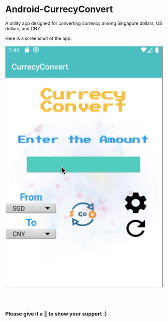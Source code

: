 # Android-CurrecyConvert
A utility app designed for converting currency among Singapore dollars, US dollars, and CNY.

Here is a screenshot of the app:
<br></br>
<img src="https://github.com/LinRongling/Android-CurrecyConvert/blob/master/CurrecyConvert-gif.gif" width="500"/>

<br></br>
### Please give it a 🌟 to show your support :)
